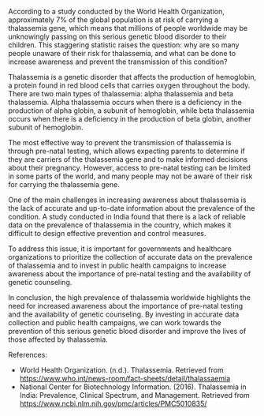 According to a study conducted by the World Health Organization, approximately 7% of the global population is at risk of carrying a thalassemia gene, which means that millions of people worldwide may be unknowingly passing on this serious genetic blood disorder to their children. This staggering statistic raises the question: why are so many people unaware of their risk for thalassemia, and what can be done to increase awareness and prevent the transmission of this condition?

Thalassemia is a genetic disorder that affects the production of hemoglobin, a protein found in red blood cells that carries oxygen throughout the body. There are two main types of thalassemia: alpha thalassemia and beta thalassemia. Alpha thalassemia occurs when there is a deficiency in the production of alpha globin, a subunit of hemoglobin, while beta thalassemia occurs when there is a deficiency in the production of beta globin, another subunit of hemoglobin.

The most effective way to prevent the transmission of thalassemia is through pre-natal testing, which allows expecting parents to determine if they are carriers of the thalassemia gene and to make informed decisions about their pregnancy. However, access to pre-natal testing can be limited in some parts of the world, and many people may not be aware of their risk for carrying the thalassemia gene.

One of the main challenges in increasing awareness about thalassemia is the lack of accurate and up-to-date information about the prevalence of the condition. A study conducted in India found that there is a lack of reliable data on the prevalence of thalassemia in the country, which makes it difficult to design effective prevention and control measures.

To address this issue, it is important for governments and healthcare organizations to prioritize the collection of accurate data on the prevalence of thalassemia and to invest in public health campaigns to increase awareness about the importance of pre-natal testing and the availability of genetic counseling.

In conclusion, the high prevalence of thalassemia worldwide highlights the need for increased awareness about the importance of pre-natal testing and the availability of genetic counseling. By investing in accurate data collection and public health campaigns, we can work towards the prevention of this serious genetic blood disorder and improve the lives of those affected by thalassemia.

References:
- World Health Organization. (n.d.). Thalassemia. Retrieved from https://www.who.int/news-room/fact-sheets/detail/thalassaemia
- National Center for Biotechnology Information. (2016). Thalassemia in India: Prevalence, Clinical Spectrum, and Management. Retrieved from https://www.ncbi.nlm.nih.gov/pmc/articles/PMC5010835/
